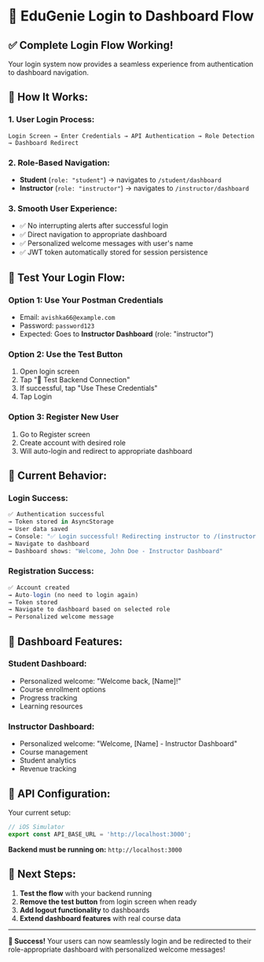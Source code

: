 # 🚀 EduGenie Login to Dashboard Flow

## ✅ **Complete Login Flow Working!**

Your login system now provides a seamless experience from authentication to dashboard navigation.

## 🔄 **How It Works:**

### 1. **User Login Process:**
```
Login Screen → Enter Credentials → API Authentication → Role Detection → Dashboard Redirect
```

### 2. **Role-Based Navigation:**
- **Student** (`role: "student"`) → navigates to `/student/dashboard`
- **Instructor** (`role: "instructor"`) → navigates to `/instructor/dashboard`

### 3. **Smooth User Experience:**
- ✅ No interrupting alerts after successful login
- ✅ Direct navigation to appropriate dashboard
- ✅ Personalized welcome messages with user's name
- ✅ JWT token automatically stored for session persistence

## 🧪 **Test Your Login Flow:**

### **Option 1: Use Your Postman Credentials**
- Email: `avishka66@example.com`
- Password: `password123`
- Expected: Goes to **Instructor Dashboard** (role: "instructor")

### **Option 2: Use the Test Button**
1. Open login screen
2. Tap "🔧 Test Backend Connection"
3. If successful, tap "Use These Credentials"
4. Tap Login

### **Option 3: Register New User**
1. Go to Register screen
2. Create account with desired role
3. Will auto-login and redirect to appropriate dashboard

## 📱 **Current Behavior:**

### **Login Success:**
```typescript
✅ Authentication successful
→ Token stored in AsyncStorage
→ User data saved
→ Console: "✅ Login successful! Redirecting instructor to /(instructor)/dashboard"
→ Navigate to dashboard
→ Dashboard shows: "Welcome, John Doe - Instructor Dashboard"
```

### **Registration Success:**
```typescript
✅ Account created
→ Auto-login (no need to login again)
→ Token stored
→ Navigate to dashboard based on selected role
→ Personalized welcome message
```

## 🎯 **Dashboard Features:**

### **Student Dashboard:**
- Personalized welcome: "Welcome back, [Name]!"
- Course enrollment options
- Progress tracking
- Learning resources

### **Instructor Dashboard:**
- Personalized welcome: "Welcome, [Name] - Instructor Dashboard"
- Course management
- Student analytics
- Revenue tracking

## 🔧 **API Configuration:**

Your current setup:
```typescript
// iOS Simulator
export const API_BASE_URL = 'http://localhost:3000';
```

**Backend must be running on:** `http://localhost:3000`

## 🚀 **Next Steps:**

1. **Test the flow** with your backend running
2. **Remove the test button** from login screen when ready
3. **Add logout functionality** to dashboards
4. **Extend dashboard features** with real course data

---

**🎉 Success!** Your users can now seamlessly login and be redirected to their role-appropriate dashboard with personalized welcome messages!
